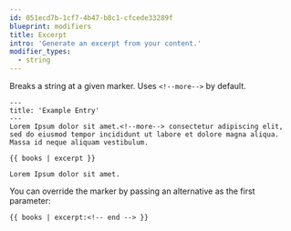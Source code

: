 ```yaml
---
id: 051ecd7b-1cf7-4b47-b8c1-cfcede33289f
blueprint: modifiers
title: Excerpt
intro: 'Generate an excerpt from your content.'
modifier_types:
  - string
---
```

Breaks a string at a given marker. Uses `<!--more-->` by default.

```.language-yaml
---
title: 'Example Entry'
---
Lorem Ipsum dolor sit amet.<!--more--> consectetur adipiscing elit, sed do eiusmod tempor incididunt ut labore et dolore magna aliqua. Massa id neque aliquam vestibulum.
```

```
{{ books | excerpt }}
```

```.language-output
Lorem Ipsum dolor sit amet.
```

You can override the marker by passing an alternative as the first parameter:

```
{{ books | excerpt:<!-- end --> }}
```

